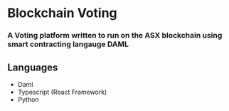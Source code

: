 # Blockchain Voting

### A Voting platform written to run on the ASX blockchain using smart contracting langauge DAML

## Languages
- Daml
- Typescript (React Framework)
- Python


